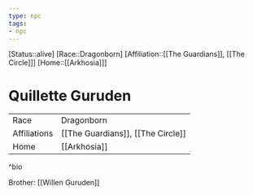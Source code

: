 ```yaml
---
type: npc
tags:
- npc
---
```

[Status::alive]
[Race::Dragonborn]
[Affiliation::[[The Guardians]], [[The Circle]]]
[Home::[[Arkhosia]]]

# Quillette Guruden


| | |
|---------------|-----------|
| Race 			| Dragonborn	|
| Affiliations 	| [[The Guardians]], [[The Circle]]	|
| Home 			| [[Arkhosia]]	|
^bio

Brother: [[Willen Guruden]]
